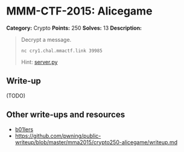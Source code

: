 # MMM-CTF-2015: Alicegame

**Category:** Crypto
**Points:** 250
**Solves:** 13
**Description:**

> Decrypt a message.
>
> `nc cry1.chal.mmactf.link 39985`
>
> Hint: [server.py](server.py-192ac80a12223d53a07c4b370966eb39e5cd6a00bcb36e54840756a6ac4e5a77)


## Write-up

(TODO)

## Other write-ups and resources

* [b01lers](https://b01lers.net/challenges/MMA%20CTF%202015/Alicegame/59/) 
* <https://github.com/pwning/public-writeup/blob/master/mma2015/crypto250-alicegame/writeup.md>

